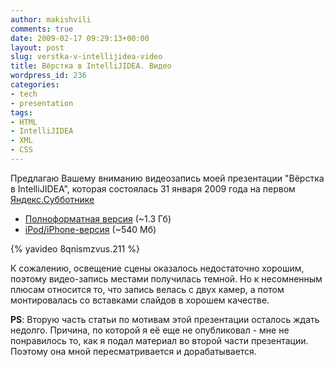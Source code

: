 ```yaml
---
author: makishvili
comments: true
date: 2009-02-17 09:29:13+00:00
layout: post
slug: verstka-v-intellijidea-video
title: Вёрстка в IntelliJIDEA. Видео
wordpress_id: 236
categories:
- tech
- presentation
tags:
- HTML
- IntelliJIDEA
- XML
- СSS
---
```


Предлагаю Вашему вниманию видеозапись моей презентации "Вёрстка в IntelliJIDEA", которая состоялась 31 января 2009 года на первом [Яндекс.Субботнике](http://clubs.ya.ru/company/replies.xml?item_no=14661)

* [Полноформатная версия](http://narod.ru/disk/5657412000/V_Makishvili_Pro_vyorstku_v_IntelliJIDEA.avi.html) (~1.3 Гб)
* [iPod/iPhone-версия](http://narod.ru/disk/5803861000/%D0%9C%D0%B0%D0%BA%D0%B8%D1%88%D0%B2%D0%B8%D0%BB%D0%B8%20%D0%92%D0%B0%D0%B4%D0%B8%D0%BC.%20%D0%92%D1%91%D1%80%D1%81%D1%82%D0%BA%D0%B0%20%D0%B2%20IntelliJIDEA.m4v.html) (~540 Мб)

{% yavideo 8qnismzvus.211 %}

К сожалению, освещение сцены оказалось недостаточно хорошим, поэтому видео-запись местами получилась темной. Но к несомненным плюсам относится то, что запись велась с двух камер, а потом монтировалась со вставками слайдов в хорошем качестве.

**PS**: Вторую часть статьи по мотивам этой презентации осталось ждать недолго.
Причина, по которой я её еще не опубликовал - мне не понравилось то, как я подал материал во второй части презентации. Поэтому она мной пересматривается и дорабатывается.
